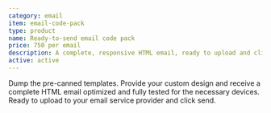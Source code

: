 ```yaml
---
category: email
item: email-code-pack
type: product
name: Ready-to-send email code pack
price: 750 per email
description: A complete, responsive HTML email, ready to upload and click send.
active: active
---
```


Dump the pre-canned templates.  Provide your custom design and receive a complete HTML email optimized and fully tested for the necessary devices. Ready to upload to your email service provider and click send.